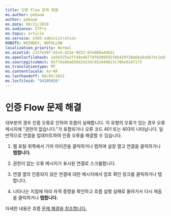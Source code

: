 ```yaml
---
title: 인증 Flow 문제 해결
ms.author: pebaum
author: pebaum
ms.date: 04/21/2020
ms.audience: ITPro
ms.topic: article
ms.service: o365-administration
ROBOTS: NOINDEX, NOFOLLOW
localization_priority: Normal
ms.assetid: c15fed9f-65c6-422e-9d32-87e889a44b51
ms.openlocfilehash: 1e56325a2ff49e46779f0389592f8b429f38e66a9a8b74c1e84742768ce25437
ms.sourcegitcommit: b5f7da89a650d2915dc652449623c78be6247175
ms.translationtype: MT
ms.contentlocale: ko-KR
ms.lasthandoff: 08/05/2021
ms.locfileid: "54105826"
---
```

# <a name="troubleshoot-flow-authentication-errors"></a>인증 Flow 문제 해결

대부분의 경우 인증 오류로 인하여 흐름이 실패합니다. 이 유형의 오류가 있는 경우 오류 메시지에 "권한이 없습니다."가 포함되거나 오류 코드 401 또는 403이 나타납니다. 일반적으로 연결을 업데이트하여 인증 오류를 해결할 수 있습니다.
  
1. 웹 포털 위쪽에서 기어 아이콘을 클릭하거나 탭하여 설정 열고 연결을 클릭하거나 **탭합니다.**
    
2. 권한이 없는 오류 메시지가 표시된 연결로 스크롤합니다.
    
3. 연결 옆의 인증되지 않은  연결에 대한 메시지에서 암호 확인 링크를 클릭하거나 탭합니다. 
    
4. 나타나는 지침에 따라 자격 증명을 확인하고 흐름 실행 실패로 돌아가서 다시 제출을 클릭하거나 **탭합니다.**
    
자세한 내용은 흐름 [문제 해결을 참조합니다.](https://go.microsoft.com/fwlink/?linkid=872110)
  

